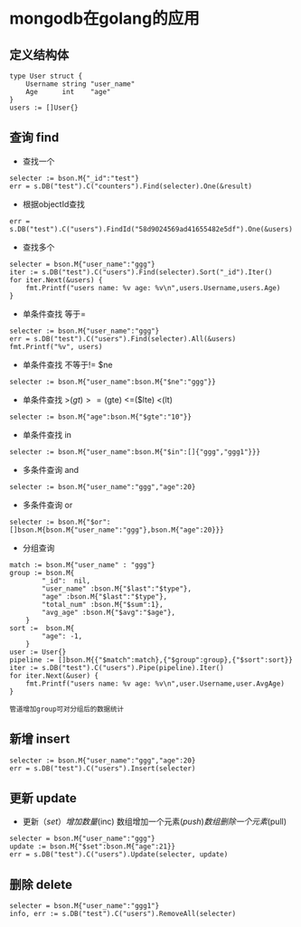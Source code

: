 # mongodb在golang的应用

## 定义结构体
    type User struct {
		Username string "user_name"
		Age      int    "age"
	}
	users := []User{}

## 查询 find

   - 查找一个

    selecter := bson.M{"_id":"test"}
    err = s.DB("test").C("counters").Find(selecter).One(&result)
    
   - 根据objectId查找
   
    err = s.DB("test").C("users").FindId("58d9024569ad41655482e5df").One(&users)
    
   - 查找多个
   
    selecter = bson.M{"user_name":"ggg"}
    iter := s.DB("test").C("users").Find(selecter).Sort("_id").Iter()
    for iter.Next(&users) {
        fmt.Printf("users name: %v age: %v\n",users.Username,users.Age)
    }
    
   - 单条件查找 等于=
   
    selecter := bson.M{"user_name":"ggg"}
    err = s.DB("test").C("users").Find(selecter).All(&users)
    fmt.Printf("%v", users)
    
   - 单条件查找 不等于!= $ne
   
    selecter := bson.M{"user_name":bson.M{"$ne":"ggg"}}
    
   - 单条件查找 >($gt)  >=($gte)  <=($lte) <(lt)
   
    selecter := bson.M{"age":bson.M{"$gte":"10"}}    
    
   - 单条件查找 in
   
    selecter := bson.M{"user_name":bson.M{"$in":[]{"ggg","ggg1"}}}
    
   - 多条件查询 and
   
    selecter := bson.M{"user_name":"ggg","age":20}
    
   - 多条件查询 or
   
    selecter := bson.M{"$or":[]bson.M{bson.M{"user_name":"ggg"},bson.M{"age":20}}}
    
   - 分组查询
   
    match := bson.M{"user_name" : "ggg"}
    group := bson.M{
            "_id":  nil,
            "user_name" :bson.M{"$last":"$type"},
            "age" :bson.M{"$last":"$type"},
            "total_num" :bson.M{"$sum":1},
            "avg_age" :bson.M{"$avg":"$age"},
        }
    sort :=  bson.M{
            "age": -1,
        }
    user := User{}
    pipeline := []bson.M{{"$match":match},{"$group":group},{"$sort":sort}}
    iter := s.DB("test").C("users").Pipe(pipeline).Iter()
    for iter.Next(&user) {
        fmt.Printf("users name: %v age: %v\n",user.Username,user.AvgAge)
    }

    管道增加group可对分组后的数据统计
    
## 新增 insert   
    selecter := bson.M{"user_name":"ggg","age":20}
    err = s.DB("test").C("users").Insert(selecter)
    
## 更新 update 

   - 更新（$set）增加数量($inc) 数组增加一个元素($push) 数组删除一个元素($pull)
  
    selecter = bson.M{"user_name":"ggg"}
    update := bson.M{"$set":bson.M{"age":21}}
    err = s.DB("test").C("users").Update(selecter, update)
      
## 删除 delete
    selecter = bson.M{"user_name":"ggg1"}
    info, err := s.DB("test").C("users").RemoveAll(selecter)
    
